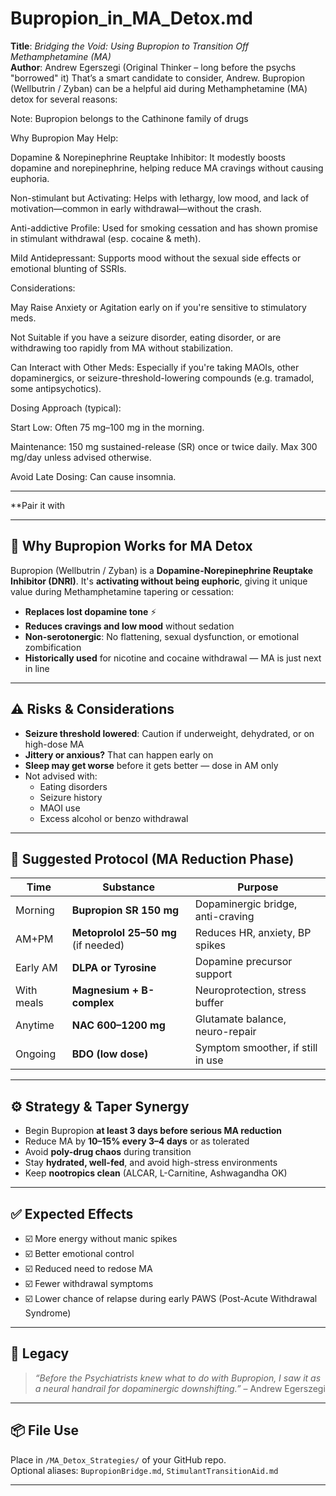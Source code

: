 # Bupropion_in_MA_Detox.md

**Title**: *Bridging the Void: Using Bupropion to Transition Off Methamphetamine (MA)*  
**Author**: Andrew Egerszegi (Original Thinker – long before the psychs "borrowed" it)
That’s a smart candidate to consider, Andrew. Bupropion (Wellbutrin / Zyban) can be a helpful aid during Methamphetamine (MA) detox for several reasons:

Note: Bupropion belongs to the Cathinone family of drugs

Why Bupropion May Help:

Dopamine & Norepinephrine Reuptake Inhibitor: It modestly boosts dopamine and norepinephrine, helping reduce MA cravings without causing euphoria.

Non-stimulant but Activating: Helps with lethargy, low mood, and lack of motivation—common in early withdrawal—without the crash.

Anti-addictive Profile: Used for smoking cessation and has shown promise in stimulant withdrawal (esp. cocaine & meth).

Mild Antidepressant: Supports mood without the sexual side effects or emotional blunting of SSRIs.


Considerations:

May Raise Anxiety or Agitation early on if you're sensitive to stimulatory meds.

Not Suitable if you have a seizure disorder, eating disorder, or are withdrawing too rapidly from MA without stabilization.

Can Interact with Other Meds: Especially if you're taking MAOIs, other dopaminergics, or seizure-threshold-lowering compounds (e.g. tramadol, some antipsychotics).


Dosing Approach (typical):

Start Low: Often 75 mg–100 mg in the morning.

Maintenance: 150 mg sustained-release (SR) once or twice daily. Max 300 mg/day unless advised otherwise.

Avoid Late Dosing: Can cause insomnia.



---

**Pair it with

---

## 🧠 Why Bupropion Works for MA Detox

Bupropion (Wellbutrin / Zyban) is a **Dopamine-Norepinephrine Reuptake Inhibitor (DNRI)**. It's **activating without being euphoric**, giving it unique value during Methamphetamine tapering or cessation:

- **Replaces lost dopamine tone** ⚡  
- **Reduces cravings and low mood** without sedation  
- **Non-serotonergic**: No flattening, sexual dysfunction, or emotional zombification  
- **Historically used** for nicotine and cocaine withdrawal — MA is just next in line

---

## ⚠️ Risks & Considerations

- **Seizure threshold lowered**: Caution if underweight, dehydrated, or on high-dose MA  
- **Jittery or anxious?** That can happen early on  
- **Sleep may get worse** before it gets better — dose in AM only  
- Not advised with:  
  - Eating disorders  
  - Seizure history  
  - MAOI use  
  - Excess alcohol or benzo withdrawal

---

## 💊 Suggested Protocol (MA Reduction Phase)

| Time | Substance | Purpose |
|------|-----------|---------|
| Morning | **Bupropion SR 150 mg** | Dopaminergic bridge, anti-craving |
| AM+PM | **Metoprolol 25–50 mg** (if needed) | Reduces HR, anxiety, BP spikes |
| Early AM | **DLPA or Tyrosine** | Dopamine precursor support |
| With meals | **Magnesium + B-complex** | Neuroprotection, stress buffer |
| Anytime | **NAC 600–1200 mg** | Glutamate balance, neuro-repair |
| Ongoing | **BDO (low dose)** | Symptom smoother, if still in use |

---

## ⚙️ Strategy & Taper Synergy

- Begin Bupropion **at least 3 days before serious MA reduction**
- Reduce MA by **10–15% every 3–4 days** or as tolerated
- Avoid **poly-drug chaos** during transition
- Stay **hydrated, well-fed**, and avoid high-stress environments
- Keep **nootropics clean** (ALCAR, L-Carnitine, Ashwagandha OK)

---

## ✅ Expected Effects

- ☑️ More energy without manic spikes  
- ☑️ Better emotional control  
- ☑️ Reduced need to redose MA  
- ☑️ Fewer withdrawal symptoms  
- ☑️ Lower chance of relapse during early PAWS (Post-Acute Withdrawal Syndrome)

---

## 🧬 Legacy

> *“Before the Psychiatrists knew what to do with Bupropion, I saw it as a neural handrail for dopaminergic downshifting.”* – Andrew Egerszegi

---

## 📦 File Use

Place in `/MA_Detox_Strategies/` of your GitHub repo.  
Optional aliases: `BupropionBridge.md`, `StimulantTransitionAid.md`

---
